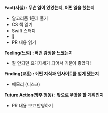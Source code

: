 **Fact(사실) : 무슨 일이 있었는지, 어떤 일을 했는지**

- 알고리즘 1문제 풀기
- CS 책 읽기
- Swift 스터디
- 🧘
- PR 내용 읽기

**Feeling(느낌) : 어떤 감정을 느꼈는지**

- 잘 안되던 요가자세가 되어서 기분이 좋았다!

**Finding(교훈) : 어떤 지식과 인사이트를 얻게 됐는지**

- 메모리 (디스크)

**Future Action(향후 행동) : 앞으로 무엇을 할 계획인지**

- PR 내용 보고 반영하기

